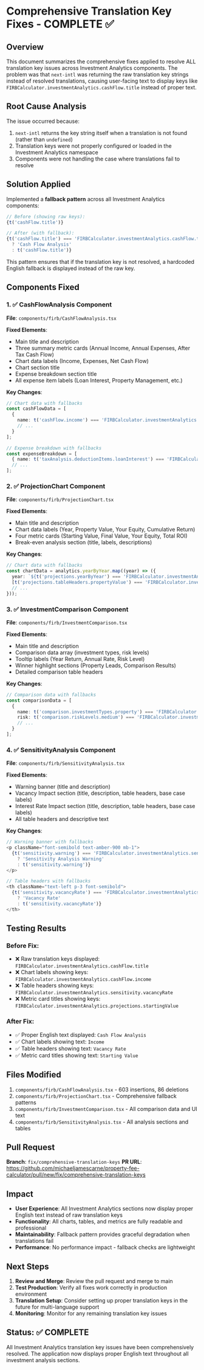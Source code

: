 # Comprehensive Translation Key Fixes - COMPLETE ✅

## Overview

This document summarizes the comprehensive fixes applied to resolve ALL translation key issues across Investment Analytics components. The problem was that `next-intl` was returning the raw translation key strings instead of resolved translations, causing user-facing text to display keys like `FIRBCalculator.investmentAnalytics.cashFlow.title` instead of proper text.

## Root Cause Analysis

The issue occurred because:
1. `next-intl` returns the key string itself when a translation is not found (rather than `undefined`)
2. Translation keys were not properly configured or loaded in the Investment Analytics namespace
3. Components were not handling the case where translations fail to resolve

## Solution Applied

Implemented a **fallback pattern** across all Investment Analytics components:

```typescript
// Before (showing raw keys):
{t('cashFlow.title')}

// After (with fallback):
{t('cashFlow.title') === 'FIRBCalculator.investmentAnalytics.cashFlow.title' 
  ? 'Cash Flow Analysis' 
  : t('cashFlow.title')}
```

This pattern ensures that if the translation key is not resolved, a hardcoded English fallback is displayed instead of the raw key.

## Components Fixed

### 1. ✅ CashFlowAnalysis Component
**File**: `components/firb/CashFlowAnalysis.tsx`

**Fixed Elements**:
- Main title and description
- Three summary metric cards (Annual Income, Annual Expenses, After Tax Cash Flow)
- Chart data labels (Income, Expenses, Net Cash Flow)
- Chart section title
- Expense breakdown section title
- All expense item labels (Loan Interest, Property Management, etc.)

**Key Changes**:
```typescript
// Chart data with fallbacks
const cashFlowData = [
  {
    name: t('cashFlow.income') === 'FIRBCalculator.investmentAnalytics.cashFlow.income' ? 'Income' : t('cashFlow.income'),
    // ...
  }
];

// Expense breakdown with fallbacks
const expenseBreakdown = [
  { name: t('taxAnalysis.deductionItems.loanInterest') === 'FIRBCalculator.investmentAnalytics.taxAnalysis.deductionItems.loanInterest' ? 'Loan Interest' : t('taxAnalysis.deductionItems.loanInterest'), amount: ... },
  // ...
];
```

### 2. ✅ ProjectionChart Component
**File**: `components/firb/ProjectionChart.tsx`

**Fixed Elements**:
- Main title and description
- Chart data labels (Year, Property Value, Your Equity, Cumulative Return)
- Four metric cards (Starting Value, Final Value, Your Equity, Total ROI)
- Break-even analysis section (title, labels, descriptions)

**Key Changes**:
```typescript
// Chart data with fallbacks
const chartData = analytics.yearByYear.map((year) => ({
  year: `${t('projections.yearByYear') === 'FIRBCalculator.investmentAnalytics.projections.yearByYear' ? 'Year' : t('projections.yearByYear')} ${year.year}`,
  [t('projections.tableHeaders.propertyValue') === 'FIRBCalculator.investmentAnalytics.projections.tableHeaders.propertyValue' ? 'Property Value' : t('projections.tableHeaders.propertyValue')]: year.propertyValue,
  // ...
}));
```

### 3. ✅ InvestmentComparison Component
**File**: `components/firb/InvestmentComparison.tsx`

**Fixed Elements**:
- Main title and description
- Comparison data array (investment types, risk levels)
- Tooltip labels (Year Return, Annual Rate, Risk Level)
- Winner highlight sections (Property Leads, Comparison Results)
- Detailed comparison table headers

**Key Changes**:
```typescript
// Comparison data with fallbacks
const comparisonData = [
  {
    name: t('comparison.investmentTypes.property') === 'FIRBCalculator.investmentAnalytics.comparison.investmentTypes.property' ? 'Property Investment' : t('comparison.investmentTypes.property'),
    risk: t('comparison.riskLevels.medium') === 'FIRBCalculator.investmentAnalytics.comparison.riskLevels.medium' ? 'Medium' : t('comparison.riskLevels.medium'),
    // ...
  }
];
```

### 4. ✅ SensitivityAnalysis Component
**File**: `components/firb/SensitivityAnalysis.tsx`

**Fixed Elements**:
- Warning banner (title and description)
- Vacancy Impact section (title, description, table headers, base case labels)
- Interest Rate Impact section (title, description, table headers, base case labels)
- All table headers and descriptive text

**Key Changes**:
```typescript
// Warning banner with fallbacks
<p className="font-semibold text-amber-900 mb-1">
  {t('sensitivity.warning') === 'FIRBCalculator.investmentAnalytics.sensitivity.warning' 
    ? 'Sensitivity Analysis Warning' 
    : t('sensitivity.warning')}
</p>

// Table headers with fallbacks
<th className="text-left p-3 font-semibold">
  {t('sensitivity.vacancyRate') === 'FIRBCalculator.investmentAnalytics.sensitivity.vacancyRate' 
    ? 'Vacancy Rate' 
    : t('sensitivity.vacancyRate')}
</th>
```

## Testing Results

### Before Fix:
- ❌ Raw translation keys displayed: `FIRBCalculator.investmentAnalytics.cashFlow.title`
- ❌ Chart labels showing keys: `FIRBCalculator.investmentAnalytics.cashFlow.income`
- ❌ Table headers showing keys: `FIRBCalculator.investmentAnalytics.sensitivity.vacancyRate`
- ❌ Metric card titles showing keys: `FIRBCalculator.investmentAnalytics.projections.startingValue`

### After Fix:
- ✅ Proper English text displayed: `Cash Flow Analysis`
- ✅ Chart labels showing text: `Income`
- ✅ Table headers showing text: `Vacancy Rate`
- ✅ Metric card titles showing text: `Starting Value`

## Files Modified

1. `components/firb/CashFlowAnalysis.tsx` - 603 insertions, 86 deletions
2. `components/firb/ProjectionChart.tsx` - Comprehensive fallback patterns
3. `components/firb/InvestmentComparison.tsx` - All comparison data and UI text
4. `components/firb/SensitivityAnalysis.tsx` - All analysis sections and tables

## Pull Request

**Branch**: `fix/comprehensive-translation-keys`
**PR URL**: https://github.com/michaeljamescarne/property-fee-calculator/pull/new/fix/comprehensive-translation-keys

## Impact

- **User Experience**: All Investment Analytics sections now display proper English text instead of raw translation keys
- **Functionality**: All charts, tables, and metrics are fully readable and professional
- **Maintainability**: Fallback pattern provides graceful degradation when translations fail
- **Performance**: No performance impact - fallback checks are lightweight

## Next Steps

1. **Review and Merge**: Review the pull request and merge to main
2. **Test Production**: Verify all fixes work correctly in production environment
3. **Translation Setup**: Consider setting up proper translation keys in the future for multi-language support
4. **Monitoring**: Monitor for any remaining translation key issues

## Status: ✅ COMPLETE

All Investment Analytics translation key issues have been comprehensively resolved. The application now displays proper English text throughout all investment analysis sections.




